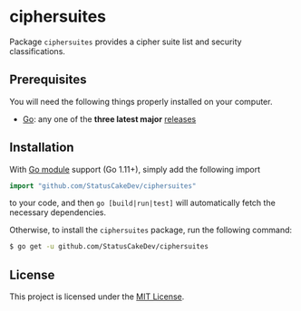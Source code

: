 # ciphersuites

Package `ciphersuites` provides a cipher suite list and security
classifications.

## Prerequisites

You will need the following things properly installed on your computer.

* [Go](https://golang.org/): any one of the **three latest major**
  [releases](https://golang.org/doc/devel/release.html)

## Installation

With [Go module](https://github.com/golang/go/wiki/Modules) support (Go 1.11+),
simply add the following import

```go
import "github.com/StatusCakeDev/ciphersuites"
```

to your code, and then `go [build|run|test]` will automatically fetch the
necessary dependencies.

Otherwise, to install the `ciphersuites` package, run the following command:

```bash
$ go get -u github.com/StatusCakeDev/ciphersuites
```

## License

This project is licensed under the [MIT License](LICENSE.md).
